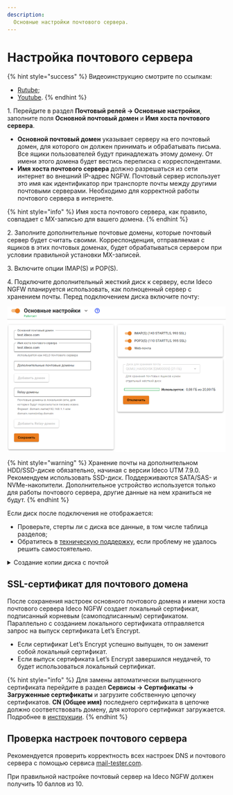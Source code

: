 ```yaml
---
description: 
  Основные настройки почтового сервера.
---
```


# Настройка почтового сервера

{% hint style="success" %}
Видеоинструкцию смотрите по ссылкам:
* [Rutube](https://rutube.ru/video/155705320603fc286232c72ceae98403/?r=wd);
* [Youtube](https://youtu.be/N8R973DaBkw?si=KlauHOOcmeW_1-lF).
{% endhint %}

1\. Перейдите в раздел **Почтовый релей -> Основные настройки**, заполните поля **Основной почтовый домен** и **Имя хоста почтового сервера**.

* **Основной почтовый домен** указывает серверу на его почтовый домен, для которого он должен принимать и обрабатывать письма. Все ящики пользователей будут принадлежать этому домену. От имени этого домена будет вестись переписка с корреспондентами.
* **Имя хоста почтового сервера** должно разрешаться из сети интернет во внешний IP-адрес NGFW. Почтовый сервер использует это имя как идентификатор при транспорте почты между другими почтовыми серверами. Необходимо для корректной работы почтового сервера в интернете.

{% hint style="info" %}
Имя хоста почтового сервера, как правило, совпадает с MX-записью для вашего домена.
{% endhint %}

2\. Заполните дополнительные почтовые домены, которые почтовый сервер будет считать своими. Корреспонденция, отправляемая с ящиков в этих почтовых доменах, будет обрабатываться сервером при условии правильной установки MX-записей.

3\. Включите опции IMAP(S) и POP(S).

4\. Подключите дополнительный жесткий диск к серверу, если Ideco NGFW планируется использовать, как полноценный сервер с хранением почты. Перед подключением диска включите почту:

![](/.gitbook/assets/mail-settings1.png)

{% hint style="warning" %}
Хранение почты на дополнительном HDD/SSD-диске обязательно, начиная с версии Ideco UTM 7.9.0. Рекомендуем использовать SSD-диск. Поддерживаются SATA/SAS- и NVMe-накопители. Дополнительное устройство используется только для работы почтового сервера, другие данные на нем храниться не будут.
{% endhint %}

Если диск после подключения не отображается:

* Проверьте, стерты ли с диска все данные, в том числе таблица разделов;
* Обратитесь в [техническую поддержку](/general/technical-support.md), если проблему не удалось решить самостоятельно.

<details>

<summary>Создание копии диска с почтой</summary>

1\. Подключите второй физический диск, на который будет произведено клонирование почты.

2\. В терминале выполните команду `lsdlk` и посмотрите название дисков:

```
NAME                   MAJ:MIN RM   SIZE RO TYPE MOUNTPOINTS
sr0                    11:0     1   1,8G  0 rom  
nvme01                 259:0    0   150G  0 disk 
├─nvme01p1             259:1    0   512M  0 part 
├─nvme01p2             259:2    0     2M  0 part 
└─nvme01p3             259:3    0 149,5G  0 part 
  ├─utm_72874-root_one 253:0    0     4G  0 lvm  /run/ideco-erofs
  ├─utm_72874-data     253:1    0  63,7G  0 lvm  /run/ideco-overlay-dir
  ├─utm_72874-logs     253:2    0     2G  0 lvm  /var/log/journal
  ├─utm_72874-root_two 253:3    0     4G  0 lvm  
  └─utm_72874-swap     253:4    0  15,3G  0 lvm  [SWAP]
nvme02                 259:4    0    50G  0 disk /var/spool/mail
nvme03                 259:5    0    55G  0 disk 
```

В примеме используются диски:

* `nvme01` - для работы NGFW;
* `nvme02` - для хранения почты;
* `nvme03` - новый диск.

3\. Выполните поблочное копирование с помощью утилиты dd, введя следующую команду `dd if=/dev/nvme02 of=/dev/nvme03 bs=4M status=progress`.

* `if=/dev/nvme02` - источник данных для копирования;
* `of=/dev/nvme03` - место назначения для скопированных данных.

**Обратите внимание**: после выполнения команды все данные на диске `nvme03` будут перезаписаны новыми. Если размер диска `nvme02` превышает размер диска `nvme03`, то копирование завершится неудачно.

</details>

## SSL-сертификат для почтового домена

После сохранения настроек основного почтового домена и имени хоста почтового сервера Ideco NGFW создает локальный сертификат, подписанный корневым (самоподписанным) сертификатом. Параллельно с созданием локального сертификата отправляется запрос на выпуск сертификата Let’s Encrypt.

* Если сертификат Let’s Encrypt успешно выпущен, то он заменит собой локальный сертификат.
* Если выпуск сертификата Let’s Encrypt завершился неудачей, то будет использоваться локальный сертификат.

{% hint style="info" %}
Для замены автоматически выпущенного сертификата перейдите в раздел **Сервисы -> Сертификаты -> Загруженные сертификаты** и загрузите собственную цепочку сертификатов. **CN (Общее имя)** последнего сертификата в цепочке должно соответствовать домену, для которого сертификат загружается. Подробнее в [инструкции](/settings/services/certificates/upload-ssl-certificate-to-server.md).
{% endhint %}

## Проверка настроек почтового сервера

Рекомендуется проверить корректность всех настроек DNS и почтового сервера с помощью сервиса [mail-tester.com](https://www.mail-tester.com/).

При правильной настройке почтовый сервер на Ideco NGFW должен получить 10 баллов из 10.
